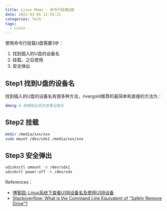 ```yaml
---
title: Linux Memo - 命令行挂载U盘
date: 2022-03-05 11:55:21
categories: Tech
tags:
  - Linux
---
```



使用命令行挂载U盘需要3步：

1. 找到插入的U盘的设备名
2. 挂载，之后使用
3. 安全弹出

## Step1 找到U盘的设备名

找到插入的U盘的设备名有很多种方法，rivergold推荐的最简单和直接的方法为：

```bash
dmesg # 根据输出信息查看设备名
```

## Step2 挂载

```bash
mkdir /media/xxx/xxx
sudo mount /dev/sdx1 /media/xxx/xxx
```

## Step3 安全弹出

```bash
udisksctl umount -b /dev/sdx1
udiskctl power-off -b /dev/sdx
```

References：

- [博客园: Linux系统下查看USB设备名及使用USB设备](https://www.cnblogs.com/rusking/p/6107989.html)
- [Stackoverflow: What is the Command Line Equivalent of "Safely Remove Drive"?](https://askubuntu.com/a/532691)
